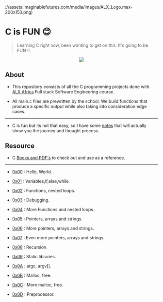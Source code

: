 ://assets.imaginablefutures.com/media/images/ALX_Logo.max-200x150.png)



# C is FUN 😊



>Learning C right now, been wanting to get on this. It's going to be FUN !!.



<p align="center">

  <img src="https://i.postimg.cc/rprHShJ1/C-compilation-process.gif" />

</p>



## About



- This repository consists of all the C programming projects done with [ALX Africa](https://www.alxafrica.com/) Full stack Software Engineering course.

- All main.c files are prewritten by the school. We build functions that produce a specific output while also taking into consideration edge cases.



---



- C is fun but its not that easy, so I have some [notes](./notes.md) that will actually show you the journey and thought process.



## Resource



- C [Books and PDF's](./references) to check out and use as a reference.



---



- [0x00](./0x00-hello_world) : Hello, World.

- [0x01](./0x01-variables_if_else_while) : Variables,if,else,while.

- [0x02](./0x02-functions_nested_loops) : Functions, nested loops.

- [0x03](./0x03-debugging) : Debugging.

- [0x04](./0x04-more_functions_nested_loops) : More Functions and nested loops.

- [0x05](./0x05-pointers_arrays_strings) : Pointers, arrays and strings.

- [0x06](./0x06-pointers_arrays_strings) : More pointers, arrays and strings.

- [0x07](./0x07-pointers_arrays_strings) : Even more pointers, arrays and strings.

- [0x08](./0x08-recursion) : Recursion.

- [0x09](./0x09-static_libraries) : Static libraries.

- [0x0A](./0x0A-argc_argv) : argc, argv[].

- [0x0B](./0x0B-malloc_free) : Malloc, free.

- [0x0C](./0x0C-more_malloc_free) : More malloc, free.

- [0x0D](./0x0D-preprocessor) : Preprocessor.
